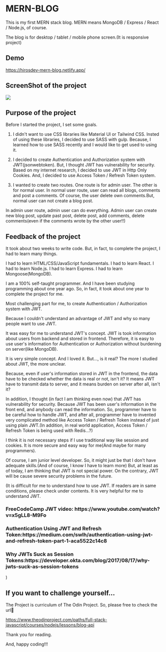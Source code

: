 # MERN-BLOG

This is my first MERN stack blog. 
MERN means MongoDB / Express / React / Node.js, of course.

The blog is for desktop / tablet / mobile phone screen.(It is responsive project)

## Demo

https://hirosdev-mern-blog.netlify.app/

## ScreenShot of the project

<img src="client/images/desktop.png"/>

## Purpose of the project

Before I started the project, I set some goals.

1. I didn't want to use CSS libraries like Material UI or Tailwind CSS. Insted of using these libraries, I decided to use SASS with gulp. Because, I learned how to use SASS recently and I would like to get used to using it. 

2. I decided to create Authentication and Authorization system with JWT(jsonwebtoken). But, I thought JWT has vulnerability for security. Based on my internet research, I decided to use JWT in Http Only Cookies. And, I decided to use Access Token / Refresh Token system.

3. I wanted to create two routes. One route is for admin user. The other is for normal user.
In normal user route, user can read all blogs, comments and post a comments. 
Of course, the user delete own comments.But, normal user can not create a blog post.

In admin user route, admin user can do everything. Admin user can create new blog post, update past post, delete post, add comments, delete comments(even if the comments wrote by the other user!!)

## Feedback of the project

It took about two weeks to write code.
But, in fact, to complete the project, I had to learn many things.

I had to learn HTML/CSS/JavaScript fundamentals.
I had to learn React.
I had to learn Node.js.
I had to learn Express.
I had to learn Mongoose(MongoDB).

I am a 100% self-taught programmer. And I have been studying programming about one year ago.
So, in fact, it took about one year to complete the project for me.

Most challenging part for me, to create Authentication / Authorization system with JWT.

Because I couldn't understand an advantage of JWT and why so many people want to use JWT.

It was easy for me to understand JWT's concept.
JWT is took information about users from backend and stored in frontend. 
Therefore, it is easy to use user's information for Authentication or Authorization without burdening on server(like MongoDB).

It is very simple concept. And I loved it.
But..., is it real?
The more I studied about JWT, the more unclear.

Because, even if user's information stored in JWT in the frontend, the data have to be checked whether the data is real or not, isn't it?
It means JWT have to transmit data to server, and it means burden on server after all, isn't it?

In addition, I thought (in fact I am thinking even now) that JWT has vulnerability for security.
Because JWT has been user's information in the front end, and anybody can read the information.
So, programmer have to be careful how to handle JWT, and after all, programmer have to invented very complicated method like Access Token / Refresh Token instead of just using plain JWT.(In addition, in real world application,  Access Token / Refresh Token is being used with Redis...?)

I think it is not necessary steps if I use traditional way like session and cookies.
It is more secure and easy way for me(And maybe for many programmers).

Of course, I am junior level developer.
So, it might just be that I don't have adequate skills.(And of course, I know I have to learn more)
But, at least as of today, I am thinking that JWT is not special power.
On the contrary, JWT will be cause severe security problems in the future.

(It is difficult for me to understand how to use JWT. If readers are in same conditions, please check under contents. It is very helpful for me to understand JWT.
<h3>FreeCodeCamp JWT video: https://www.youtube.com/watch?v=x5gLL8-M9Fo</h3>
<h3>Authentication Using JWT and Refresh Token:https://medium.com/swlh/authentication-using-jwt-and-refresh-token-part-1-aca5522c14c8</h3>
<h3>Why JWTs Suck as Session Tokens:https://developer.okta.com/blog/2017/08/17/why-jwts-suck-as-session-tokens</h3> )

## If you want to challenge yourself...

The Project is curriculum of The Odin Project.
So, please free to check the url🔽

https://www.theodinproject.com/paths/full-stack-javascript/courses/nodejs/lessons/blog-api

Thank you for reading. 

And, happy coding!!!
